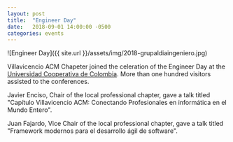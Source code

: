 ```yaml
---
layout: post
title:  "Engineer Day"
date:   2018-09-01 14:00:00 -0500
categories: events
---
```


![Engineer Day]({{ site.url }}/assets/img/2018-grupaldiaingeniero.jpg)

Villavicencio ACM Chapeter joined the celeration of the Engineer Day at the [Universidad Cooperativa de Colombia][ucc-web]. More than one hundred visitors assisted to the conferences.

Javier Enciso, Chair of the local professional chapter, gave a talk titled "Capítulo Villavicencio ACM: Conectando Profesionales en informática en el Mundo Entero".

Juan Fajardo, Vice Chair of the local professional chapter, gave a talk titled "Framework modernos para el desarrollo ágil de software".

[ucc-web]: https://www.ucc.edu.co/villavicencio/Paginas/inicio.aspx

